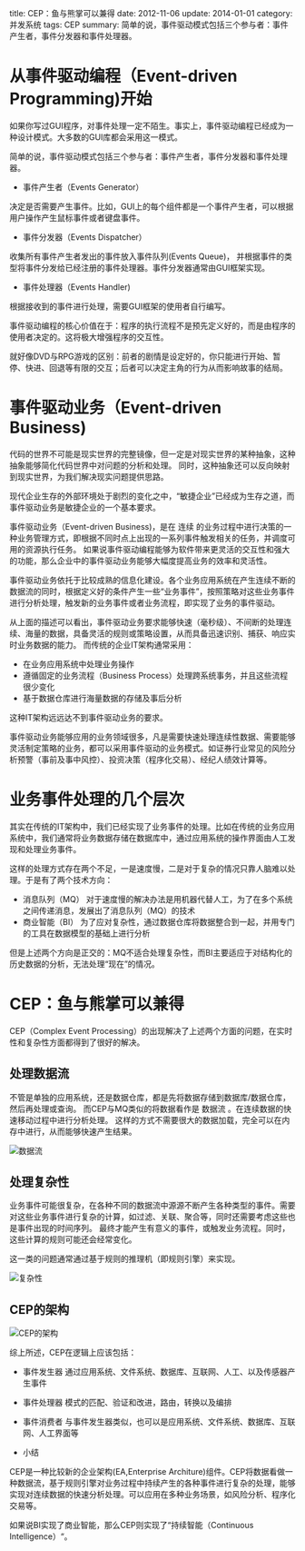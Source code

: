 title: CEP：鱼与熊掌可以兼得
date: 2012-11-06
update: 2014-01-01
category: 并发系统
tags: CEP
summary:
    简单的说，事件驱动模式包括三个参与者：事件产生者，事件分发器和事件处理器。

从事件驱动编程（Event-driven Programming)开始
=============================================

如果你写过GUI程序，对事件处理一定不陌生。事实上，事件驱动编程已经成为一种设计模式。大多数的GUI库都会采用这一模式。

简单的说，事件驱动模式包括三个参与者：事件产生者，事件分发器和事件处理器。

-   事件产生者（Events Generator）

决定是否需要产生事件。比如，GUI上的每个组件都是一个事件产生者，可以根据用户操作产生鼠标事件或者键盘事件。

-   事件分发器（Events Dispatcher）

收集所有事件产生者发出的事件放入事件队列(Events Queue)，
并根据事件的类型将事件分发给已经注册的事件处理器。事件分发器通常由GUI框架实现。

-   事件处理器（Events Handler)

根据接收到的事件进行处理，需要GUI框架的使用者自行编写。

事件驱动编程的核心价值在于：程序的执行流程不是预先定义好的，而是由程序的使用者决定的。这将极大增强程序的交互性。

就好像DVD与RPG游戏的区别：前者的剧情是设定好的，你只能进行开始、暂停、快进、回退等有限的交互；后者可以决定主角的行为从而影响故事的结局。

事件驱动业务（Event-driven Business)
====================================

代码的世界不可能是现实世界的完整镜像，但一定是对现实世界的某种抽象，这种抽象能够简化代码世界中对问题的分析和处理。
同时，这种抽象还可以反向映射到现实世界，为我们解决现实问题提供思路。

现代企业生存的外部环境处于剧烈的变化之中，“敏捷企业”已经成为生存之道，而事件驱动业务是敏捷企业的一个基本要求。

事件驱动业务（Event-driven Business)，是在 连续
的业务过程中进行决策的一种业务管理方式，即根据不同时点上出现的一系列事件触发相关的任务，并调度可用的资源执行任务。
如果说事件驱动编程能够为软件带来更灵活的交互性和强大的功能，那么企业中的事件驱动业务能够大幅度提高业务的效率和灵活性。

事件驱动业务依托于比较成熟的信息化建设。各个业务应用系统在产生连续不断的数据流的同时，根据定义好的条件产生一些“业务事件”，按照策略对这些业务事件进行分析处理，触发新的业务事件或者业务流程，即实现了业务的事件驱动。

从上面的描述可以看出，事件驱动业务要求能够快速（毫秒级）、不间断的处理连续、海量的数据，具备灵活的规则或策略设置，从而具备迅速识别、捕获、响应实时业务数据的能力。
而传统的企业IT架构通常采用：

-   在业务应用系统中处理业务操作
-   遵循固定的业务流程（Business
    Process）处理跨系统事务，并且这些流程很少变化
-   基于数据仓库进行海量数据的存储及事后分析

这种IT架构远远达不到事件驱动业务的要求。

事件驱动业务能够应用的业务领域很多，凡是需要快速处理连续性数据、需要能够灵活制定策略的业务，都可以采用事件驱动的业务模式。如证券行业常见的风险分析预警（事前及事中风控）、投资决策（程序化交易）、经纪人绩效计算等。

业务事件处理的几个层次
======================

其实在传统的IT架构中，我们已经实现了业务事件的处理。比如在传统的业务应用系统中，我们通常将业务数据存储在数据库中，通过应用系统的操作界面由人工发现和处理业务事件。

这样的处理方式存在两个不足，一是速度慢，二是对于复杂的情况只靠人脑难以处理。于是有了两个技术方向：

-   消息队列（MQ）
    对于速度慢的解决办法是用机器代替人工，为了在多个系统之间传递消息，发展出了消息队列（MQ）的技术
-   商业智能（BI）
    为了应对复杂性，通过数据仓库将数据整合到一起，并用专门的工具在数据模型的基础上进行分析

但是上述两个方向是正交的：MQ不适合处理复杂性，而BI主要适应于对结构化的历史数据的分析，无法处理“现在”的情况。

CEP：鱼与熊掌可以兼得
=====================

CEP（Complex Event
Processing）的出现解决了上述两个方面的问题，在实时性和复杂性方面都得到了很好的解决。

处理数据流
----------

不管是单独的应用系统，还是数据仓库，都是先将数据存储到数据库/数据仓库，然后再处理或查询。
而CEP与MQ类似的将数据看作是 数据流
。在连续数据的快速移动过程中进行分析处理。
这样的方式不需要很大的数据加载，完全可以在内存中进行，从而能够快速产生结果。

![数据流](./assets/images/rule_engine/cep.png)

处理复杂性
----------

业务事件可能很复杂，在各种不同的数据流中源源不断产生各种类型的事件。需要对这些业务事件进行复杂的计算，如过滤、关联、聚合等，同时还需要考虑这些也是事件出现的时间序列。
最终才能产生有意义的事件，或触发业务流程。同时，这些计算的规则可能还会经常变化。

这一类的问题通常通过基于规则的推理机（即规则引擎）来实现。

![复杂性](./assets/images/rule_engine/complex.png)

CEP的架构
---------

![CEP的架构](./assets/images/rule_engine/cep_architecture.png)

综上所述，CEP在逻辑上应该包括：

-   事件发生器
    通过应用系统、文件系统、数据库、互联网、人工、以及传感器产生事件
-   事件处理器 模式的匹配、验证和改进，路由，转换以及编排
-   事件消费者
    与事件发生器类似，也可以是应用系统、文件系统、数据库、互联网、人工界面等

-   小结

CEP是一种比较新的企业架构(EA,Enterprise
Architure)组件。CEP将数据看做一种数据流，基于规则引擎对业务过程中持续产生的各种事件进行复杂的处理，能够实现对连续数据的快速分析处理。可以应用在多种业务场景，如风险分析、程序化交易等。

如果说BI实现了商业智能，那么CEP则实现了“持续智能（Continuous
Intelligence）“。

